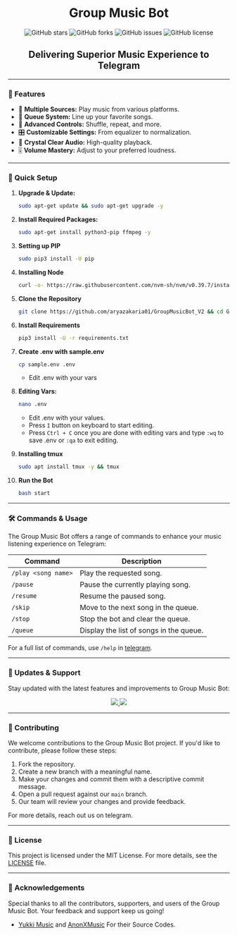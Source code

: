 <h1 align="center">Group Music Bot</h1>

<p align="center">
  <img src="https://img.shields.io/badge/dynamic/json?color=blue&label=stars&query=stargazers_count&url=https://api.github.com/repos/aryazakaria01/GroupMusicBot_V2&style=for-the-badge&token=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" alt="GitHub stars">
  <img src="https://img.shields.io/badge/dynamic/json?color=blue&label=forks&query=forks_count&url=https://api.github.com/repos/aryazakaria01/GroupMusicBot_V2&style=for-the-badge&token=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" alt="GitHub forks">
  <img src="https://img.shields.io/badge/dynamic/json?color=red&label=issues&query=open_issues_count&url=https://api.github.com/repos/aryazakaria01/GroupMusicBot_V2&style=for-the-badge&token=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" alt="GitHub issues">
  <img src="https://img.shields.io/badge/dynamic/json?color=green&label=license&query=license.spdx_id&url=https://api.github.com/repos/aryazakaria01/GroupMusicBot_V2&style=for-the-badge&token=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" alt="GitHub license">
</p>

<h2 align="center">Delivering Superior Music Experience to Telegram</h2>

---

### 🌟 Features

- 🎵 **Multiple Sources:** Play music from various platforms.
- 📃 **Queue System:** Line up your favorite songs.
- 🔀 **Advanced Controls:** Shuffle, repeat, and more.
- 🎛 **Customizable Settings:** From equalizer to normalization.
- 📢 **Crystal Clear Audio:** High-quality playback.
- 🎚 **Volume Mastery:** Adjust to your preferred loudness.

---

### 🔧 Quick Setup

1. **Upgrade & Update:**
   ```bash
   sudo apt-get update && sudo apt-get upgrade -y
   ```

2. **Install Required Packages:**
   ```bash
   sudo apt-get install python3-pip ffmpeg -y
   ```
3. **Setting up PIP**
   ```bash
   sudo pip3 install -U pip
   ```
4. **Installing Node**
   ```bash
   curl -o- https://raw.githubusercontent.com/nvm-sh/nvm/v0.39.7/install.sh | bash && source ~/.bashrc && nvm install v20.4
   ```
5. **Clone the Repository**
   ```bash
   git clone https://github.com/aryazakaria01/GroupMusicBot_V2 && cd GroupMusicBot
   ```
6. **Install Requirements**
   ```bash
   pip3 install -U -r requirements.txt
   ```
7. **Create .env  with sample.env**
   ```bash
   cp sample.env .env
   ```
   - Edit .env with your vars
8. **Editing Vars:**
   ```bash
   nano .env
   ```
   - Edit .env with your values.
   - Press `I` button on keyboard to start editing.
   - Press `Ctrl + C`  once you are done with editing vars and type `:wq` to save .env or `:qa` to exit editing.
9. **Installing tmux**
    ```bash
    sudo apt install tmux -y && tmux
    ```
10. **Run the Bot**
    ```bash
    bash start
    ```

---

### 🛠 Commands & Usage

The Group Music Bot offers a range of commands to enhance your music listening experience on Telegram:

| Command                 | Description                                 |
|-------------------------|---------------------------------------------|
| `/play <song name>`     | Play the requested song.                    |
| `/pause`                | Pause the currently playing song.           |
| `/resume`               | Resume the paused song.                     |
| `/skip`                 | Move to the next song in the queue.         |
| `/stop`                 | Stop the bot and clear the queue.           |
| `/queue`                | Display the list of songs in the queue.     |

For a full list of commands, use `/help` in [telegram](https://t.me/GroupMusicDevs_bot).

---

### 🔄 Updates & Support

Stay updated with the latest features and improvements to Group Music Bot:

<p align="center">
  <a href="https://telegram.me/FumikaSupportGroup">
    <img src="https://img.shields.io/badge/Join-Support%20Group-blue?style=for-the-badge&logo=telegram">
  </a>
  <a href="https://telegram.me/SakuraEmpireTeam">
    <img src="https://img.shields.io/badge/Join-Update%20Channel-blue?style=for-the-badge&logo=telegram">
  </a>
</p>

---

### 🤝 Contributing

We welcome contributions to the Group Music Bot project. If you'd like to contribute, please follow these steps:

1. Fork the repository.
2. Create a new branch with a meaningful name.
3. Make your changes and commit them with a descriptive commit message.
4. Open a pull request against our `main` branch.
5. Our team will review your changes and provide feedback.

For more details, reach out us on telegram.

---

### 📜 License

This project is licensed under the MIT License. For more details, see the [LICENSE](LICENSE) file.

---

### 🙏 Acknowledgements

Special thanks to all the contributors, supporters, and users of the Group Music Bot. Your feedback and support keep us going!
- [Yukki Music](https://github.com/TeamYukki/YukkiMusicBot) and [AnonXMusic](https://github.com/AnonymousX1025/AnonXMusic) For their Source Codes.
